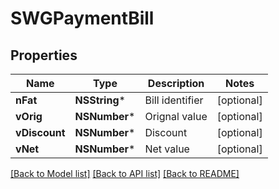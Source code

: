 # SWGPaymentBill

## Properties
Name | Type | Description | Notes
------------ | ------------- | ------------- | -------------
**nFat** | **NSString*** | Bill identifier | [optional] 
**vOrig** | **NSNumber*** | Orignal value | [optional] 
**vDiscount** | **NSNumber*** | Discount | [optional] 
**vNet** | **NSNumber*** | Net value | [optional] 

[[Back to Model list]](../README.md#documentation-for-models) [[Back to API list]](../README.md#documentation-for-api-endpoints) [[Back to README]](../README.md)



